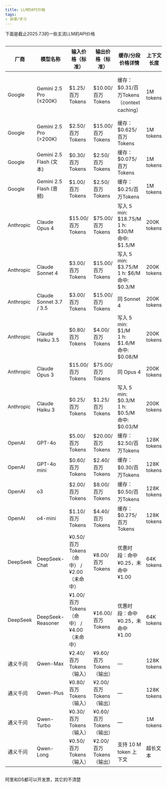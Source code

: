 ```yaml
---
title: LLM的API价格
tags:
- 讲课/学习
---
```


下面是截止2025.7.3的一些主流LLM的API价格

<!-- 方法一：在 Markdown/HTML 中直接插入，缩小字体并开启横向滚动 -->

<div style="overflow-x: auto; font-size: 14px;">

<table>
  <thead>
    <tr>
      <th>厂商</th>
      <th>模型名称</th>
      <th>输入价格（标准）</th>
      <th>输出价格（标准）</th>
      <th>缓存/分段价格详情</th>
      <th>上下文长度</th>
      <th>特性说明</th>
    </tr>
  </thead>
  <tbody>
    <!-- Google -->
    <tr>
      <td>Google</td>
      <td>Gemini 2.5 Pro (≤200K)</td>
      <td>$1.25/百万Tokens</td>
      <td>$10.00/百万Tokens</td>
      <td>缓存：$0.31/百万Tokens（context caching）</td>
      <td>1M tokens</td>
      <td>复杂推理、长提示处理</td>
    </tr>
    <tr>
      <td>Google</td>
      <td>Gemini 2.5 Pro (>200K)</td>
      <td>$2.50/百万Tokens</td>
      <td>$15.00/百万Tokens</td>
      <td>缓存：$0.625/百万Tokens</td>
      <td>1M tokens</td>
      <td>长提示处理</td>
    </tr>
    <tr>
      <td>Google</td>
      <td>Gemini 2.5 Flash (文本)</td>
      <td>$0.30/百万Tokens</td>
      <td>$2.50/百万Tokens</td>
      <td>缓存：$0.075/百万Tokens</td>
      <td>1M tokens</td>
      <td>轻量快速</td>
    </tr>
    <tr>
      <td>Google</td>
      <td>Gemini 2.5 Flash (音频)</td>
      <td>$1.00/百万Tokens</td>
      <td>$2.50/百万Tokens</td>
      <td>缓存：$0.25/百万Tokens</td>
      <td>1M tokens</td>
      <td>音频专用</td>
    </tr>
    <!-- Anthropic -->
    <tr>
      <td>Anthropic</td>
      <td>Claude Opus 4</td>
      <td>$15.00/百万Tokens</td>
      <td>$75.00/百万Tokens</td>
      <td>写入 5 min: $18.75/M<br>1 h: $30/M<br>命中: $1.5/M</td>
      <td>200K tokens</td>
      <td>旗舰模型</td>
    </tr>
    <tr>
      <td>Anthropic</td>
      <td>Claude Sonnet 4</td>
      <td>$3.00/百万Tokens</td>
      <td>$15.00/百万Tokens</td>
      <td>写入 5 min: $3.75/M<br>1 h: $6/M<br>命中: $0.3/M</td>
      <td>200K tokens</td>
      <td>平衡型</td>
    </tr>
    <tr>
      <td>Anthropic</td>
      <td>Claude Sonnet 3.7 / 3.5</td>
      <td>$3.00/百万Tokens</td>
      <td>$15.00/百万Tokens</td>
      <td>同 Sonnet 4</td>
      <td>200K tokens</td>
      <td>旧版</td>
    </tr>
    <tr>
      <td>Anthropic</td>
      <td>Claude Haiku 3.5</td>
      <td>$0.80/百万Tokens</td>
      <td>$4.00/百万Tokens</td>
      <td>写入 5 min: $1/M<br>1 h: $1.6/M<br>命中: $0.08/M</td>
      <td>200K tokens</td>
      <td>性价比最高</td>
    </tr>
    <tr>
      <td>Anthropic</td>
      <td>Claude Opus 3</td>
      <td>$15.00/百万Tokens</td>
      <td>$75.00/百万Tokens</td>
      <td>同 Opus 4</td>
      <td>200K tokens</td>
      <td>旧旗舰</td>
    </tr>
    <tr>
      <td>Anthropic</td>
      <td>Claude Haiku 3</td>
      <td>$0.25/百万Tokens</td>
      <td>$1.25/百万Tokens</td>
      <td>写入 5 min: $0.3/M<br>1 h: $0.5/M<br>命中: $0.03/M</td>
      <td>200K tokens</td>
      <td>旧版轻量</td>
    </tr>
    <!-- OpenAI -->
    <tr>
      <td>OpenAI</td>
      <td>GPT-4o</td>
      <td>$5.00/百万Tokens</td>
      <td>$20.00/百万Tokens</td>
      <td>缓存：$2.50/百万Tokens</td>
      <td>128K tokens</td>
      <td>多模态旗舰</td>
    </tr>
    <tr>
      <td>OpenAI</td>
      <td>GPT-4o mini</td>
      <td>$0.60/百万Tokens</td>
      <td>$2.40/百万Tokens</td>
      <td>缓存：$0.30/百万Tokens</td>
      <td>128K tokens</td>
      <td>轻量版</td>
    </tr>
    <tr>
      <td>OpenAI</td>
      <td>o3</td>
      <td>$2.00/百万Tokens</td>
      <td>$8.00/百万Tokens</td>
      <td>缓存：$0.50/百万Tokens</td>
      <td>128K tokens</td>
      <td>强化推理</td>
    </tr>
    <tr>
      <td>OpenAI</td>
      <td>o4-mini</td>
      <td>$1.10/百万Tokens</td>
      <td>$4.40/百万Tokens</td>
      <td>缓存：$0.275/百万Tokens</td>
      <td>128K tokens</td>
      <td>经济型推理</td>
    </tr>
    <!-- DeepSeek -->
    <tr>
      <td>DeepSeek</td>
      <td>DeepSeek-Chat</td>
      <td>¥0.50/百万Tokens（命中） / ¥2.00（未命中）</td>
      <td>¥8.00/百万Tokens</td>
      <td>优惠时段：命中 ¥0.25，未命中 ¥1.00</td>
      <td>64K tokens</td>
      <td>通用场景</td>
    </tr>
    <tr>
      <td>DeepSeek</td>
      <td>DeepSeek-Reasoner</td>
      <td>¥1.00/百万Tokens（命中） / ¥4.00（未命中）</td>
      <td>¥16.00/百万Tokens</td>
      <td>优惠时段：命中 ¥0.25，未命中 ¥1.00</td>
      <td>64K tokens</td>
      <td>代码推理</td>
    </tr>
    <!-- 通义千问 -->
    <tr>
      <td>通义千问</td>
      <td>Qwen-Max</td>
      <td>¥2.40/百万Tokens（输入）</td>
      <td>¥9.60/百万Tokens（输出）</td>
      <td>—</td>
      <td>128K tokens</td>
      <td>最强能力</td>
    </tr>
    <tr>
      <td>通义千问</td>
      <td>Qwen-Plus</td>
      <td>¥0.80/百万Tokens（输入）</td>
      <td>¥2.00/百万Tokens（输出）</td>
      <td>—</td>
      <td>128K tokens</td>
      <td>均衡型</td>
    </tr>
    <tr>
      <td>通义千问</td>
      <td>Qwen-Turbo</td>
      <td>¥0.30/百万Tokens（输入）</td>
      <td>¥0.60/百万Tokens（输出）</td>
      <td>—</td>
      <td>1M tokens</td>
      <td>极速响应</td>
    </tr>
    <tr>
      <td>通义千问</td>
      <td>Qwen-Long</td>
      <td>¥0.50/百万Tokens（输入）</td>
      <td>¥2.00/百万Tokens（输出）</td>
      <td>支持 10 M token 上下文</td>
      <td>超长文本</td>
      <td>超长文本</td>
    </tr>

</tbody>
</table>

</div>

阿里和DS都可以开发票，其它的不清楚








